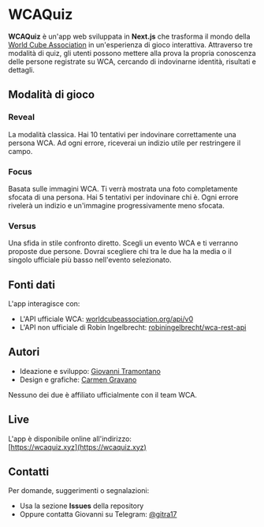 # WCAQuiz

**WCAQuiz** è un'app web sviluppata in **Next.js** che trasforma il mondo della [World Cube Association](https://www.worldcubeassociation.org/) in un'esperienza di gioco interattiva. Attraverso tre modalità di quiz, gli utenti possono mettere alla prova la propria conoscenza delle persone registrate su WCA, cercando di indovinarne identità, risultati e dettagli.

## Modalità di gioco

### Reveal  
La modalità classica. Hai 10 tentativi per indovinare correttamente una persona WCA. Ad ogni errore, riceverai un indizio utile per restringere il campo.

### Focus  
Basata sulle immagini WCA. Ti verrà mostrata una foto completamente sfocata di una persona. Hai 5 tentativi per indovinare chi è. Ogni errore rivelerà un indizio e un'immagine progressivamente meno sfocata.

### Versus  
Una sfida in stile confronto diretto. Scegli un evento WCA e ti verranno proposte due persone. Dovrai scegliere chi tra le due ha la media o il singolo ufficiale più basso nell'evento selezionato.

## Fonti dati

L'app interagisce con:
- L'API ufficiale WCA: [worldcubeassociation.org/api/v0](https://www.worldcubeassociation.org/api/v0)
- L'API non ufficiale di Robin Ingelbrecht: [robiningelbrecht/wca-rest-api](https://raw.githubusercontent.com/robiningelbrecht/wca-rest-api/master/api)

## Autori

- Ideazione e sviluppo: [Giovanni Tramontano](https://www.worldcubeassociation.org/persons/2013TRAM03)
- Design e grafiche: [Carmen Gravano](https://www.worldcubeassociation.org/persons/2022GRAV05)

Nessuno dei due è affiliato ufficialmente con il team WCA.

## Live

L'app è disponibile online all'indirizzo:  
[https://wcaquiz.xyz](https://wcaquiz.xyz)

## Contatti

Per domande, suggerimenti o segnalazioni:
- Usa la sezione **Issues** della repository
- Oppure contatta Giovanni su Telegram: [@gitra17](https://t.me/gitra17)


